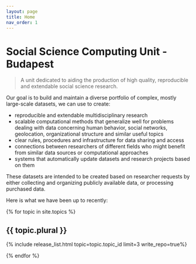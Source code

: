 ```yaml
---
layout: page
title: Home
nav_order: 1
---
```


# **S**ocial **S**cience **C**omputing **U**nit - **B**udapest

> A unit dedicated to aiding the production of high quality, reproducible and extendable social science research.

Our goal is to build and maintain a diverse portfolio of complex, mostly large-scale datasets, we can use to create:

- reproducible and extendable multidisciplinary research
- scalable computational methods that generalize well for problems dealing with data concerning human behavior, social networks, geolocation, organizational structure and similar useful topics
- clear rules, procedures and infrastructure for data sharing and access
- connections between researchers of different fields who might benefit from similar data sources or computational approaches
- systems that automatically update datasets and research projects based on them

These datasets are intended to be created based on researcher requests by either collecting and organizing publicly available data, or processing purchased data.

Here is what we have been up to recently:

{% for topic in site.topics %}
## {{ topic.plural }}

{% include release_list.html topic=topic.topic_id limit=3 write_repo=true%}

{% endfor %}

